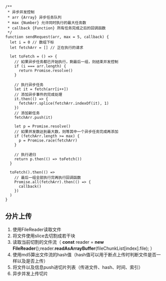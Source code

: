 ```
/**
 * 异步并发控制
 * arr {Array} 异步任务队列
 * max {Number} 允许同时执行的最大任务数
 * callback {Function} 所有任务完成之后的回调函数
 */
function sendRequest(arr, max = 5, callback) {
  let i = 0 // 数组下标
  let fetchArr = [] // 正在执行的请求

  let toFetch = () => {
    // 如果异步任务都已开始执行，剩最后一组，则结束并发控制
    if (i === arr.length) {
      return Promise.resolve()
    }

    // 执行异步任务
    let it = fetch(arr[i++])
    // 添加异步事件的完成处理
    it.then(() => {
      fetchArr.splice(fetchArr.indexOf(it), 1)
    })
    // 添加新任务
    fetchArr.push(it)

    let p = Promise.resolve()
    // 如果并发数达到最大数，则等其中一个异步任务完成再添加
    if (fetchArr.length >= max) {
      p = Promise.race(fetchArr)
    }

    // 执行递归
    return p.then(() => toFetch())
  }

  toFetch().then(() => 
    // 最后一组全部执行完再执行回调函数
    Promise.all(fetchArr).then(() => {
      callback()
    })
  )
}
```





## 分片上传

1. 使用FileReader读取文件
2. 将文件使用slice去切割成若干块
3. 读取当前切割的文件流（     **const** reader = **new** **FileReader**();reader.**readAsArrayBuffer**(fileChunkList[index].file); ）
4. 使用md5算出文件流的hash值（hash值可以用于断点上传时判断文件是否一样以及是否上传）
5. 将文件以及信息push进切片列表（传进文件、hash、时间、索引）
6. 异步并发上传切片